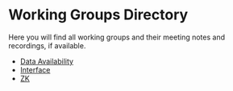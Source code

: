 # Working Groups Directory

Here you will find all working groups
and their meeting notes and recordings, if available.

<!-- I don't really understand why `./da/README.md` etc. don't work, but they don't work locally for me  -->

- [Data Availability](./da/index.html)
- [Interface](./interface/index.html)
- [ZK](./zk/index.html)